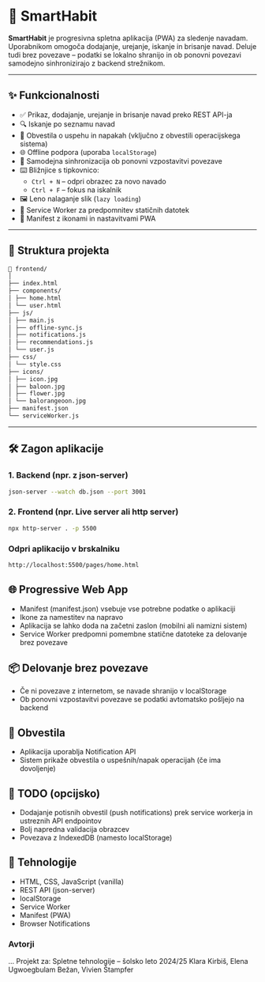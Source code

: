 # 📱 SmartHabit

**SmartHabit** je progresivna spletna aplikacija (PWA) za sledenje navadam. Uporabnikom omogoča dodajanje, urejanje, iskanje in brisanje navad. Deluje tudi brez povezave – podatki se lokalno shranijo in ob ponovni povezavi samodejno sinhronizirajo z backend strežnikom.

---

## ✨ Funkcionalnosti

- ✅ Prikaz, dodajanje, urejanje in brisanje navad preko REST API-ja
- 🔍 Iskanje po seznamu navad
- 🔔 Obvestila o uspehu in napakah (vključno z obvestili operacijskega sistema)
- 🌐 Offline podpora (uporaba `localStorage`)
- 🔄 Samodejna sinhronizacija ob ponovni vzpostavitvi povezave
- ⌨️ Bližnjice s tipkovnico:
  - `Ctrl + N` – odpri obrazec za novo navado
  - `Ctrl + F` – fokus na iskalnik
- 🖼️ Leno nalaganje slik (`lazy loading`)
- 💾 Service Worker za predpomnitev statičnih datotek
- 📲 Manifest z ikonami in nastavitvami PWA

---

## 📁 Struktura projekta
```bash
📁 frontend/
│
├── index.html
├── components/
│ ├── home.html
│ └── user.html
├── js/
│ ├── main.js
│ ├── offline-sync.js
│ ├── notifications.js
│ ├── recommendations.js
│ └── user.js
├── css/
│ └── style.css
├── icons/
│ ├── icon.jpg
│ ├── baloon.jpg
│ ├── flower.jpg
│ └── balorangeoon.jpg
├── manifest.json
└── serviceWorker.js
```
------

## 🛠️ Zagon aplikacije

### 1. Backend (npr. z json-server)

```bash
json-server --watch db.json --port 3001
```
### 2. Frontend (npr. Live server ali http server)
```bash
npx http-server . -p 5500
```
### Odpri aplikacijo v brskalniku
```bash
http://localhost:5500/pages/home.html
```
## 🌐 Progressive Web App
- Manifest (manifest.json) vsebuje vse potrebne podatke o aplikaciji
- Ikone za namestitev na napravo
- Aplikacija se lahko doda na začetni zaslon (mobilni ali namizni sistem)
- Service Worker predpomni pomembne statične datoteke za delovanje brez povezave

## 📦 Delovanje brez povezave
- Če ni povezave z internetom, se navade shranijo v localStorage
- Ob ponovni vzpostavitvi povezave se podatki avtomatsko pošljejo na backend

## 🔔 Obvestila
- Aplikacija uporablja Notification API
- Sistem prikaže obvestila o uspešnih/napak operacijah (če ima dovoljenje)

## 📌 TODO (opcijsko)
 - Dodajanje potisnih obvestil (push notifications) prek service workerja in ustreznih API endpointov
 - Bolj napredna validacija obrazcev
 - Povezava z IndexedDB (namesto localStorage)

## 🧪 Tehnologije
- HTML, CSS, JavaScript (vanilla)
- REST API (json-server)
- localStorage
- Service Worker
- Manifest (PWA)
- Browser Notifications
### Avtorji
...
Projekt za: Spletne tehnologije – šolsko leto 2024/25
Klara Kirbiš, Elena Ugwoegbulam Bežan, Vivien Štampfer
